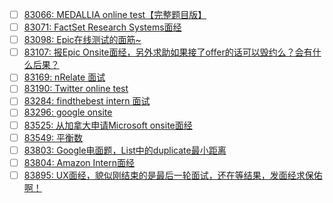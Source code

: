 - [ ] [83066: MEDALLIA online test【完整题目版】](http://instant.1point3acres.com/thread/83066)
- [ ] [83071: FactSet Research Systems面经](http://instant.1point3acres.com/thread/83071)
- [ ] [83098: Epic在线测试的面筋~](http://instant.1point3acres.com/thread/83098)
- [ ] [83107: 报Epic Onsite面经，另外求助如果接了offer的话可以毁约么？会有什么后果？](http://instant.1point3acres.com/thread/83107)
- [ ] [83169: nRelate 面试](http://instant.1point3acres.com/thread/83169)
- [ ] [83190: Twitter online test](http://instant.1point3acres.com/thread/83190)
- [ ] [83284: findthebest intern 面试](http://instant.1point3acres.com/thread/83284)
- [ ] [83296: google onsite](http://instant.1point3acres.com/thread/83296)
- [ ] [83525: 从加拿大申请Microsoft onsite面经](http://instant.1point3acres.com/thread/83525)
- [ ] [83549: 平衡数](http://instant.1point3acres.com/thread/83549)
- [ ] [83803: Google电面题，List中的duplicate最小距离](http://instant.1point3acres.com/thread/83803)
- [ ] [83804: Amazon Intern面经](http://instant.1point3acres.com/thread/83804)
- [ ] [83895: UX面经，貌似刚结束的是最后一轮面试，还在等结果，发面经求保佑啊！](http://instant.1point3acres.com/thread/83895)
